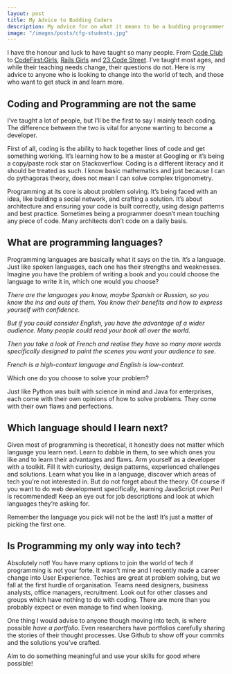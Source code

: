 ```yaml
---
layout: post
title: My Advice to Budding Coders
description: My advice for on what it means to be a budding programmer and getting into tech. 
image: "/images/posts/cfg-students.jpg"
---
```


I have the honour and luck to have taught so many people. From [Code Club] to [CodeFirst:Girls], [Rails Girls] and [23 Code Street]. I’ve taught most ages, and while their teaching needs change, their questions do not. Here is my advice to anyone who is looking to change into the world of tech, and those who want to get stuck in and learn more.

## Coding and Programming are not the same

I’ve taught a lot of people, but I’ll be the first to say I mainly teach coding. The difference between the two is vital for anyone wanting to become a developer.

First of all, coding is the ability to hack together lines of code and get something working. It’s learning how to be a master at Googling or it’s being a copy/paste rock star on Stackoverflow. Coding is a different literacy and it should be treated as such. I know basic mathematics and just because I can do pythagoras theory, does not mean I can solve complex trigonometry.

Programming at its core is about problem solving. It’s being faced with an idea, like building a social network, and crafting a solution. It’s about architecture and ensuring your code is built correctly, using design patterns and best practice. Sometimes being a programmer doesn’t mean touching any piece of code. Many architects don’t code on a daily basis.

## What are programming languages?

Programming languages are basically what it says on the tin. It’s a language. Just like spoken languages, each one has their strengths and weaknesses. Imagine you have the problem of writing a book and you could choose the language to write it in, which one would you choose?

_There are the languages you know, maybe Spanish or Russian, so you know the ins and outs of them. You know their benefits and how to express yourself with confidence._

_But if you could consider English, you have the advantage of a wider audience. Many people could read your book all over the world._

_Then you take a look at French and realise they have so many more words specifically designed to paint the scenes you want your audience to see._

_French is a high-context language and English is low-context._

Which one do you choose to solve your problem?

Just like Python was built with science in mind and Java for enterprises, each come with their own opinions of how to solve problems. They come with their own flaws and perfections.

## Which language should I learn next?

Given most of programming is theoretical, it honestly does not matter which language you learn next. Learn to dabble in them, to see which ones you like and to learn their advantages and flaws. Arm yourself as a developer with a toolkit. Fill it with curiosity, design patterns, experienced challenges and solutions. Learn what you like in a language, discover which areas of tech you’re not interested in. But do not forget about the theory. Of course if you want to do web development specifically, learning JavaScript over Perl is recommended! Keep an eye out for job descriptions and look at which languages they’re asking for.

Remember the language you pick will not be the last! It’s just a matter of picking the first one.

## Is Programming my only way into tech?

Absolutely not! You have many options to join the world of tech if programming is not your forte. It wasn’t mine and I recently made a career change into User Experience. Techies are great at problem solving, but we fall at the first hurdle of organisation. Teams need designers, business analysts, office managers, recruitment. Look out for other classes and groups which have nothing to do with coding. There are more than you probably expect or even manage to find when looking.

One thing I would advise to anyone though moving into tech, is where possible *have a portfolio*. Even researchers have portfolios carefully sharing the stories of their thought processes. Use Github to show off your commits and the solutions you’ve crafted.

Aim to do something meaningful and use your skills for good where possible!


[Code Club]:https://www.codeclub.org.uk/
[CodeFirst:Girls]:http://www.codefirstgirls.org.uk/
[Rails Girls]:http://railsgirls.com/
[23 Code Street]:http://23codestreet.com/
